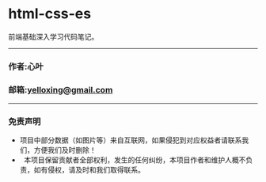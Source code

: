 # html-css-es
前端基础深入学习代码笔记。

****
### 作者:心叶
### 邮箱:yelloxing@gmail.com
****

### 免责声明

*   项目中部分数据（如图片等）来自互联网，如果侵犯到对应权益者请联系我们，方便我们及时删除！
*   本项目保留贡献者全部权利，发生的任何纠纷，本项目作者和维护人概不负责，如有侵权，请及时和我们取得联系。